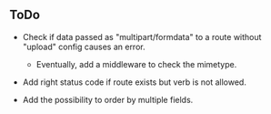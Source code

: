 ## ToDo

- Check if data passed as "multipart/formdata" to a route without "upload" config causes an error.
    - Eventually, add a middleware to check the mimetype.

- Add right status code if route exists but verb is not allowed.

- Add the possibility to order by multiple fields.
